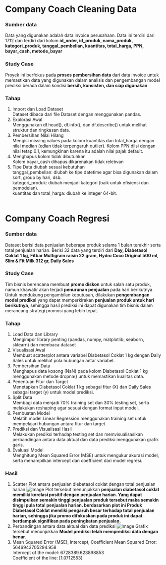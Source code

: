# Company Coach **Cleaning Data**

### Sumber data
Data yang digunakan adalah data invoice perusahaan. Data ini terdiri dari 1712 dan terdiri dari kolom **id_order, id_produk, nama_produk, kategori_produk, tanggal_pembelian, kuantitas, total_harga, PPN, bayar_cash, metode_bayar**

### Study Case 
Proyek ini berfokus pada **proses pembersihan data** dari data invoice untuk memastikan data yang digunakan dalam analisis dan pengembangan model prediksi berada dalam kondisi **bersih, konsisten, dan siap digunakan**.


### Tahap
1. Import dan Load Dataset <br>
Dataset dibaca dari file Dataset dengan menggunakan pandas.
2. Explorasi Awal <br>
Menggunakan df.head(), df.info(), dan df.describe() untuk melihat struktur dan ringkasan data.
3. Pembersihan Nilai Hilang <br> 
Mengisi missing values pada kolom kuantitas dan total_harga dengan nilai median (edian tidak terpengaruh outlier). Kolom PPN diisi dengan nilai tetap 0.1, kemungkinan karena itu adalah nilai pajak default.
4. Menghapus kolom tidak dibutuhkan <br>
Kolom bayar_cash dihapus dikarenakan tidak relebvan
5. Tipe Data diubah sesuai kebutuhan<br>
tanggal_pembelian: diubah ke tipe datetime agar bisa digunakan dalam sort, group by hari, dsb.<br>
kategori_produk: diubah menjadi kategori (baik untuk efisiensi dan pemodelan).<br>
kuantitas dan total_harga: diubah ke integer 64-bit.<br><br>
# Company Coach **Regresi** 

### Sumber data 
Dataset berisi data penjualan beberapa produk selama 1 bulan terakhir serta total penjualan harian. Berisi 32 data yang terdiri dari **Day, Diabetasol Coklat 1 kg, Fitbar Multigrain raisin 22 gram, Hydro Coco Original 500 ml, Slim & Fit Milk 312 gr, Daily Sales**

### Study Case 
Tim bisnis berencana membuat **promo diskon** untuk salah satu produk, namun khawatir akan terjadi **penurunan penjualan** pada hari berikutnya.
Untuk mendukung pengambilan keputusan, dilakukan **pengembangan model prediksi** yang dapat memperkirakan **penjualan produk untuk hari berikutnya**, sehingga hasil prediksi ini dapat digunakan tim bisnis dalam merancang strategi promosi yang lebih tepat.

### Tahap 
1. Load Data dan Library <br>
   Mengimpor library penting (pandas, numpy, matplotlib, seaborn, sklearn) dan membaca dataset 
2. Visualisasi Awal<br>
   Membuat scatterplot antara variabel Diabetasol Coklat 1 kg dengan Daily Sales untuk melihat pola hubungan antar variabel.
3. Pembersihan Data<br>
   Menghapus data kosong (NaN) pada kolom Diabetasol Coklat 1 kg menggunakan metode dropna() untuk memastikan kualitas data.
4. Penentuan Fitur dan Target<br>
   Menetapkan Diabetasol Coklat 1 kg sebagai fitur (X) dan Daily Sales sebagai target (y) untuk model prediksi.
5. Split Data<br>
   Membagi data menjadi 70% training set dan 30% testing set, serta melakukan reshaping agar sesuai dengan format input model.
6. Pembuatan Model <br>
  Melatih model Linear Regression menggunakan training set untuk mempelajari hubungan antara fitur dan target.
7. Prediksi dan Visualisasi Hasil <br>
  Melakukan prediksi terhadap testing set dan memvisualisasikan perbandingan antara data aktual dan data prediksi menggunakan grafik garis.
8. Evaluasi Model <br>
  Menghitung Mean Squared Error (MSE) untuk mengukur akurasi model, serta menampilkan intercept dan coefficient dari model regresi.

### Hasil 
1. Scatter Plot antara penjualan diebetasol coklat dengan total penjualan harian
![Image](https://github.com/user-attachments/assets/5a3fce56-7347-4e8a-8408-aca4082514c1)
Plot tersebut menunjukkan **penjualan diabetasol coklat memiliki korelasi positif dengan penjualan harian. Yang dapat disimpulkan semakin tinggi penjualan produk tersebut maka semakin tinggi pula total penjualan harian. berdasarkan plot ini Produk Diabetasol Coklat memliki pengaruh besar terhadap total penjualan harian, sehingga jika promo difokuskan pada produk ini dapat berdampak signifikan pada peningkatan penjualan.**
2. Perbandingan antara data aktual dan data prediksi
![Image](https://github.com/user-attachments/assets/4d35063d-d4a6-44eb-b04c-05476f72e47b)
Grafik tersebut menunjukkan **Model prediksi telah memprediksi data dengan benar.**
3. Mean Squared Error (MSE), Intercept, Coefficient
Mean Squared Error: 5646943705294.958 <br>
Intercept of the model: 6728389.623898853 <br>
Coefficient of the line: [1.0712553] <br> 
   
